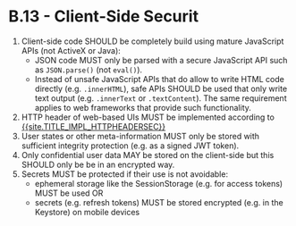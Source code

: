 # B.13 - Client-Side Securit

1. Client-side code SHOULD be completely build using mature JavaScript APIs (not ActiveX or Java):
    - JSON code MUST only be parsed with a secure JavaScript API such as `JSON.parse()` (not `eval()`).
    - Instead of unsafe JavaScript APIs that do allow to write HTML code directly (e.g. `.innerHTML`), safe APIs SHOULD be used that only write text output (e.g. `.innerText` or `.textContent`). The same requirement applies to web frameworks that provide such functionality.
3. HTTP header of web-based UIs MUST be implemented according to [{{site.TITLE_IMPL_HTTPHEADERSEC}}]({{site.URL_IMPL_HTTPHEADERSEC}})
4. User states or other meta-information MUST only be stored with sufficient integrity protection (e.g. as a signed JWT token).
5. Only confidential user data MAY be stored on the client-side but this SHOULD only be be in an encrypted way.
6. Secrets MUST be protected if their use is not avoidable:
    - ephemeral storage like the SessionStorage (e.g. for access tokens) MUST be used OR
    - secrets (e.g. refresh tokens) MUST be stored encrypted (e.g. in the Keystore) on mobile devices
